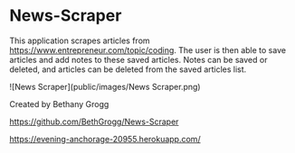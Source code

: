 # News-Scraper

This application scrapes articles from https://www.entrepreneur.com/topic/coding.  The user is then able to save articles and add notes to these saved articles.  Notes can be saved or deleted, and articles can be deleted from the saved articles list.

![News Scraper](public/images/News Scraper.png)


Created by Bethany Grogg

https://github.com/BethGrogg/News-Scraper

https://evening-anchorage-20955.herokuapp.com/